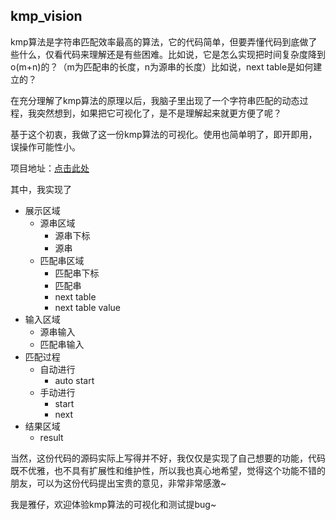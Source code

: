 ## kmp_vision

kmp算法是字符串匹配效率最高的算法，它的代码简单，但要弄懂代码到底做了些什么，仅看代码来理解还是有些困难。比如说，它是怎么实现把时间复杂度降到o(m+n)的？（m为匹配串的长度，n为源串的长度）比如说，next table是如何建立的？

在充分理解了kmp算法的原理以后，我脑子里出现了一个字符串匹配的动态过程，我突然想到，如果把它可视化了，是不是理解起来就更方便了呢？

基于这个初衷，我做了这一份kmp算法的可视化。使用也简单明了，即开即用，误操作可能性小。

项目地址：[点击此处](https://mosiya.github.io/kmp_vision/kmp_vision.html)

其中，我实现了
+ 展示区域
  + 源串区域
    + 源串下标
    + 源串
  + 匹配串区域
    + 匹配串下标
    + 匹配串
    + next table
    + next table value
+ 输入区域
  + 源串输入
  + 匹配串输入
+ 匹配过程
  + 自动进行
    + auto start
  + 手动进行
    + start
    + next
+ 结果区域
  + result


当然，这份代码的源码实际上写得并不好，我仅仅是实现了自己想要的功能，代码既不优雅，也不具有扩展性和维护性，所以我也真心地希望，觉得这个功能不错的朋友，可以为这份代码提出宝贵的意见，非常非常感激~

我是雅仔，欢迎体验kmp算法的可视化和测试提bug~